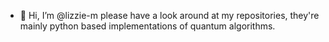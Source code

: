 - 👋 Hi, I’m @lizzie-m please have a look around at my repositories, they're mainly python based implementations of quantum algorithms.
